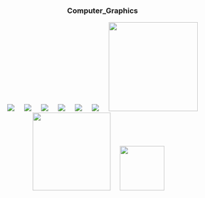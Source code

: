 <div align="center">
  
  ### Computer_Graphics
</div>

<p align="center">
&emsp;
  <img src="https://img.shields.io/github/languages/code-size/MD-MAFUJUL-HASAN/Computer_Graphics?style=for-the-badge">
  &emsp;
  <img src="https://img.shields.io/github/repo-size/MD-MAFUJUL-HASAN/Computer_Graphics?color=purple&style=for-the-badge">
  &emsp;
  <img src="https://img.shields.io/github/languages/count/MD-MAFUJUL-HASAN/Computer_Graphics?color=green&style=for-the-badge">
  &emsp;
  <img src="https://img.shields.io/github/languages/top/MD-MAFUJUL-HASAN/Computer_Graphics?color=orange&style=for-the-badge">
  &emsp;
  <img src="https://img.shields.io/github/commit-activity/m/MD-MAFUJUL-HASAN/Computer_Graphics?color=lime&style=for-the-badge">
  &emsp;
  <img src="https://img.shields.io/github/last-commit/MD-MAFUJUL-HASAN/Computer_Graphics?color=darkgreen&style=for-the-badge">
  &emsp;
  <img src="https://tokei.rs/b1/github/MD-MAFUJUL-HASAN/Computer_Graphics?category=code" width="200">
  &emsp;
  <img src="https://tokei.rs/b1/github/MD-MAFUJUL-HASAN/Computer_Graphics?category=lines" width="175">
  &emsp;
  <img src="https://tokei.rs/b1/github/MD-MAFUJUL-HASAN/Computer_Graphics?category=files" width="100">
  &emsp;
  </p>
